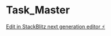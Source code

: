 # Task_Master

[Edit in StackBlitz next generation editor ⚡️](https://stackblitz.com/~/github.com/talha732278/Task_Master)
